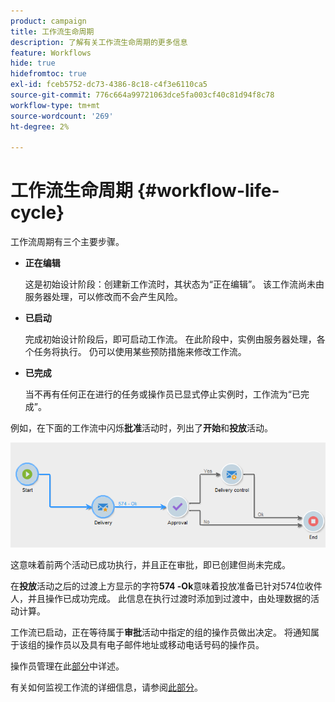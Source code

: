 ```yaml
---
product: campaign
title: 工作流生命周期
description: 了解有关工作流生命周期的更多信息
feature: Workflows
hide: true
hidefromtoc: true
exl-id: fceb5752-dc73-4386-8c18-c4f3e6110ca5
source-git-commit: 776c664a99721063dce5fa003cf40c81d94f8c78
workflow-type: tm+mt
source-wordcount: '269'
ht-degree: 2%

---
```


# 工作流生命周期 {#workflow-life-cycle}



工作流周期有三个主要步骤。

* **正在编辑**

  这是初始设计阶段：创建新工作流时，其状态为“正在编辑”。 该工作流尚未由服务器处理，可以修改而不会产生风险。

* **已启动**

  完成初始设计阶段后，即可启动工作流。 在此阶段中，实例由服务器处理，各个任务将执行。 仍可以使用某些预防措施来修改工作流。

* **已完成**

  当不再有任何正在进行的任务或操作员已显式停止实例时，工作流为“已完成”。

例如，在下面的工作流中闪烁&#x200B;**批准**&#x200B;活动时，列出了&#x200B;**开始**&#x200B;和&#x200B;**投放**&#x200B;活动。

![](assets/new-workflow-6.png)

这意味着前两个活动已成功执行，并且正在审批，即已创建但尚未完成。

在&#x200B;**投放**&#x200B;活动之后的过渡上方显示的字符&#x200B;**574 -Ok**&#x200B;意味着投放准备已针对574位收件人，并且操作已成功完成。 此信息在执行过渡时添加到过渡中，由处理数据的活动计算。

工作流已启动，正在等待属于&#x200B;**审批**&#x200B;活动中指定的组的操作员做出决定。 将通知属于该组的操作员以及具有电子邮件地址或移动电话号码的操作员。

操作员管理在此[部分](../../platform/using/access-management.md)中详述。

有关如何监视工作流的详细信息，请参阅[此部分](monitoring-workflow-execution.md)。
